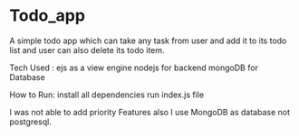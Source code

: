 # Todo_app

A simple todo app which can take any task from user and add it to its todo list and user can also delete its todo item.

Tech Used : 
ejs as a view engine 
nodejs for backend 
mongoDB for Database 

How to Run:
install all dependencies
run index.js file 

I was not able to add priority Features also I use MongoDB as database not postgresql.
